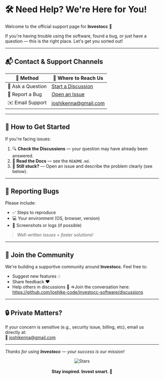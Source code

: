 # 🛠️ Need Help? We're Here for You!

Welcome to the official support page for **Investocc** 🚀

If you're having trouble using the software, found a bug, or just have a question — this is the right place. Let's get you sorted out!

---

## 📬 Contact & Support Channels

| 🔗 Method     | 📍 Where to Reach Us |
|--------------|----------------------|
| 💬 Ask a Question | [Start a Discussion](https://github.com/joshike-code/investocc-software/discussions) |
| 🐞 Report a Bug    | [Open an Issue](https://github.com/joshike-code/investocc-software/issues) |
| ✉️ Email Support   | [joshikenna@gmail.com](mailto:joshikenna@gmail.com) |

---

## 🧭 How to Get Started

If you're facing issues:
1. 🔍 **Check the Discussions** — your question may have already been answered.
2. 📖 **Read the Docs** — see the `README.md`.
3. 🐞 **Still stuck?** — Open an issue and describe the problem clearly (see below).

---

## 📝 Reporting Bugs

Please include:
- ✅ Steps to reproduce
- 💻 Your environment (OS, browser, version)
- 📸 Screenshots or logs (if possible)

> *Well-written issues = faster solutions!*

---

## 🙌 Join the Community

We're building a supportive community around **Investocc**. Feel free to:
- Suggest new features 💡
- Share feedback ❤️
- Help others in discussions 🤝
=>Join the conversation here: https://github.com/joshike-code/investocc-software/discussions

---

## 🔒 Private Matters?

If your concern is sensitive (e.g., security issue, billing, etc), email us directly at:  
📩 [joshikenna@gmail.com](mailto:joshikenna@gmail.com)

---

_Thanks for using **Investocc** — your success is our mission!_

<div align="center">
  <img src="https://img.shields.io/github/stars/joshike-code/investocc-software?style=social" alt="Stars">
  <br><br>
  <strong>Stay inspired. Invest smart. 🚀</strong>
</div>